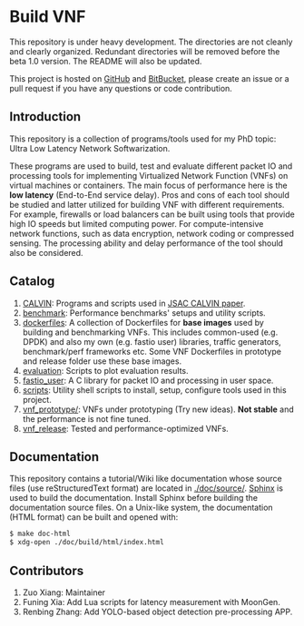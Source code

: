 # Build VNF #

This repository is under heavy development. The directories are not cleanly and clearly organized. Redundant directories
will be removed before the beta 1.0 version. The README will also be updated.

This project is hosted on [GitHub](https://github.com/stevelorenz/build-vnf) and
[BitBucket](https://bitbucket.org/comnets/build-vnf/src/master/), please create an issue or a pull request if you have
any questions or code contribution.

## Introduction ##

This repository is a collection of programs/tools used for my PhD topic: Ultra Low Latency Network Softwarization.

These programs are used to build, test and evaluate different packet IO and processing tools for implementing
Virtualized Network Function (VNFs) on virtual machines or containers. The main focus of performance here is the **low
latency** (End-to-End service delay). Pros and cons of each tool should be studied and latter utilized for building VNF
with different requirements.  For example, firewalls or load balancers can be built using tools that provide high IO
speeds but limited computing power.  For compute-intensive network functions, such as data encryption, network coding or
compressed sensing. The processing ability and delay performance of the tool should also be considered.

## Catalog ##

1. [CALVIN](./CALVIN/): Programs and scripts used in [JSAC CALVIN paper](https://ieeexplore.ieee.org/abstract/document/8672612).
1. [benchmark](./benchmark/): Performance benchmarks' setups and utility scripts.
1. [dockerfiles](./dockerfiles/): A collection of Dockerfiles for **base images** used by building and benchmarking
VNFs.  This includes common-used (e.g. DPDK) and also my own (e.g. fastio user) libraries, traffic generators,
benchmark/perf frameworks etc. Some VNF Dockerfiles in prototype and release folder use these base images.
1. [evaluation](./evaluation/): Scripts to plot evaluation results.
1. [fastio_user](./fastio_user/): A C library for packet IO and processing in user space.
1. [scripts](./scripts/): Utility shell scripts to install, setup, configure tools used in this project.
1. [vnf_prototype/](./vnf_prototype/): VNFs under prototyping (Try new ideas). **Not stable** and the performance is not fine tuned.
1. [vnf_release](./vnf_release/): Tested and performance-optimized VNFs.



## Documentation ##

This repository contains a tutorial/Wiki like documentation whose source files (use reStructuredText format) are located
in [./doc/source/](./doc/source/). [Sphinx](http://www.sphinx-doc.org/en/master/) is used to build the documentation.
Install Sphinx before building the documentation source files. On a Unix-like system, the documentation (HTML format)
can be built and opened with:

```bash
$ make doc-html
$ xdg-open ./doc/build/html/index.html
```

## Contributors ##

1. Zuo Xiang: Maintainer
2. Funing Xia: Add Lua scripts for latency measurement with MoonGen.
3. Renbing Zhang: Add YOLO-based object detection pre-processing APP.

